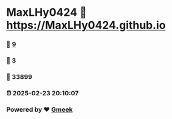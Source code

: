 # MaxLHy0424 :link: https://MaxLHy0424.github.io 
### :page_facing_up: [9](https://MaxLHy0424.github.io/tag.html) 
### :speech_balloon: 3 
### :hibiscus: 33899 
### :alarm_clock: 2025-02-23 20:10:07 
### Powered by :heart: [Gmeek](https://github.com/Meekdai/Gmeek)
